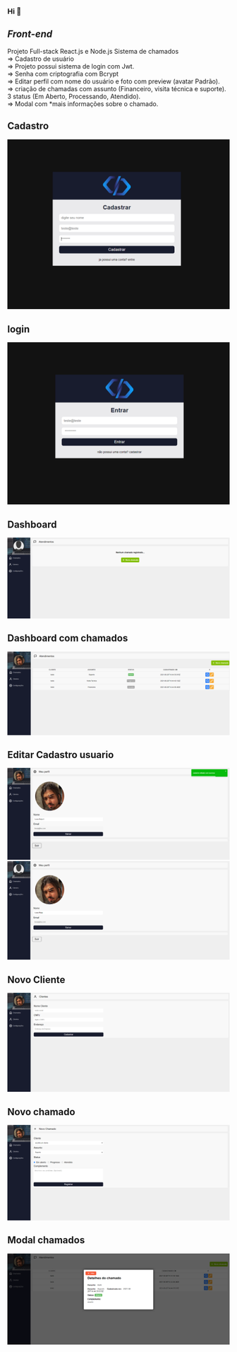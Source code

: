 ### Hi 👋
## *Front-end*
Projeto Full-stack React.js e Node.js Sistema de chamados </br>
=> Cadastro de usuário </br>
=> Projeto possui sistema de login com Jwt. </br>
=> Senha com criptografia com Bcrypt </br>
=> Editar perfil com nome do usuário e foto com preview (avatar Padrão). </br>
=> criação de chamadas com assunto (Financeiro, visita técnica e suporte). 3 status (Em Aberto, Processando, Atendido). </br>
=> Modal com *mais informações sobre o chamado. 


## Cadastro

<img src="/readme/cadastro.PNG"/>

## login

<img src="/readme/login.PNG"/>

## Dashboard

<img src="/readme/dashboard.PNG"/>

## Dashboard com chamados

<img src="/readme/dashboardcomchamados.PNG"/>

## Editar Cadastro usuario

<img src="/readme/cadastroeditado.PNG"/>
<img src="/readme/preview.PNG"/>


## Novo Cliente

<img src="/readme/novocliente.PNG"/>


## Novo chamado

<img src="/readme/cadastrodechamados.PNG"/>

## Modal chamados

<img src="/readme/modal1.PNG"/>
